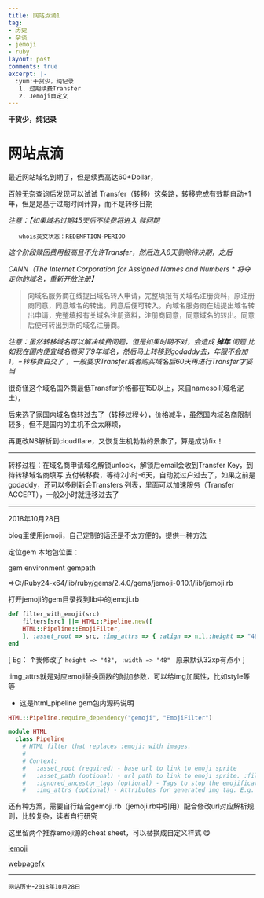 ```yaml
---
title: 网站点滴1
tag:
- 历史
- 杂谈
- jemoji
- ruby
layout: post
comments: true
excerpt: |-
  :yum:干货少，纯记录
   1. 过期续费Transfer
   2. Jemoji自定义
---
```


**干货少，纯记录**
# 网站点滴

最近网站域名到期了，但是续费高达60+Dollar，

百般无奈查询后发现可以试试 Transfer（转移）这条路，转移完成有效期自动+1年，但是是基于过期时间计算，而不是转移日期

*注意：【如果域名过期45天后不续费将进入 赎回期*

       whois英文状态：REDEMPTION-PERIOD 

*这个阶段赎回费用极高且不允许Transfer，然后进入6天删除待决期，之后*

*CANN（The Internet Corporation for Assigned Names and Numbers * 将夺走你的域名，重新开放注册】*

> 向域名服务商在线提出域名转入申请，完整填报有关域名注册资料，原注册商同意，同意域名的转出。同意后便可转入。向域名服务商在线提出域名转出申请，完整填报有关域名注册资料，注册商同意，同意域名的转出。同意后便可转出到新的域名注册商。

*注意：虽然转移域名可以解决续费问题，但是如果时期不对，会造成 **掉年** 问题*
*比如我在国内便宜域名商买了9年域名，然后马上转移到godaddy去，年限不会加1，=转移费白交了*
*，一般要求Transfer或者购买域名后60天再进行Transfer才妥当*


很奇怪这个域名国外商最低Transfer价格都在15D以上，来自namesoil(域名泥土)，

后来选了家国内域名商转过去了（转移过程↓），价格减半，虽然国内域名商限制较多，但不是国内的主机不会太麻烦，

再更改NS解析到cloudflare，又恢复生机勃勃的景象了，算是成功fix！

------------
转移过程：在域名商申请域名解锁unlock，解锁后email会收到Transfer Key，到待转移域名商填写
支付转移费，等待2小时-6天，自动就过户过去了，如果之前是godaddy，还可以多刷新会Transfers
列表，里面可以加速服务（Transfer ACCEPT），一般2小时就迁移过去了

------------
2018年10月28日

blog里使用jemoji，自己定制的话还是不太方便的，提供一种方法

定位gem 本地包位置：

gem environment gempath

=>C:/Ruby24-x64/lib/ruby/gems/2.4.0/gems/jemoji-0.10.1/lib/jemoji.rb

打开jemoji的gem目录找到lib中的jemoji.rb

```ruby
def filter_with_emoji(src)
	filters[src] ||= HTML::Pipeline.new([
	HTML::Pipeline::EmojiFilter,
	], :asset_root => src, :img_attrs => { :align => nil,:height => "48", :width => "48" })
end
```

[ Eg： ↑我修改了 `height => "48", :width => "48" ` 原来默认32xp有点小 ]

:img_attrs就是对应emoji替换函数的附加参数，可以给img加属性，比如style等等

 - 这是html_pipeline gem包内源码说明
 
```ruby
HTML::Pipeline.require_dependency("gemoji", "EmojiFilter")

module HTML
  class Pipeline
    # HTML filter that replaces :emoji: with images.
    #
    # Context:
    #   :asset_root (required) - base url to link to emoji sprite
    #   :asset_path (optional) - url path to link to emoji sprite. :file_name can be used as a placeholder for the sprite file name. If no asset_path is set "emoji/:file_name" is used.
    #   :ignored_ancestor_tags (optional) - Tags to stop the emojification. Node has matched ancestor HTML tags will not be emojified. Default to pre, code, and tt tags. Extra tags please pass in the form of array, e.g., %w(blockquote summary).
    #   :img_attrs (optional) - Attributes for generated img tag. E.g. Pass { "draggble" => true, "height" => nil } to set draggable attribute to "true" and clear height attribute of generated img tag.
```

还有种方案，需要自行结合gemoji.rb（jemoji.rb中引用）配合修改url对应解析规则，比较复杂，读者自行研究

这里留两个推荐emoji源的cheat sheet，可以替换成自定义样式
:yum:

[iemoji](https://www.iemoji.com/emoji-cheat-sheet/smileys-people "iemoji")

[webpagefx](https://www.webpagefx.com/tools/emoji-cheat-sheet/ "webpagefx")

------------

`网站历史`-`2018年10月28日`